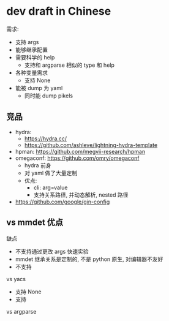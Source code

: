 # dev draft in Chinese


需求:
- 支持 args
- 能够继承配置
- 需要科学的 help
    - 支持和 argparse 相似的 type 和 help
- 各种变量需求
    - 支持 None
- 能被 dump 为 yaml
    - 同时能 dump pikels


## 竞品
- hydra:
    - https://hydra.cc/
    - https://github.com/ashleve/lightning-hydra-template
- hpman: https://github.com/megvii-research/hpman
- omegaconf: https://github.com/omry/omegaconf
    - hydra 前身
    - 对 yaml 做了大量定制
    - 优点:
        - cli: arg=value
        - 支持关系路径, 并动态解析, nested 路径
- https://github.com/google/gin-config

vs mmdet
优点
- 

缺点
- 不支持通过更改 args 快速实验
- mmdet 继承关系是定制的, 不是 python 原生, 对编辑器不友好
- 不支持


vs yacs
- 支持 None
- 支持


vs argparse



